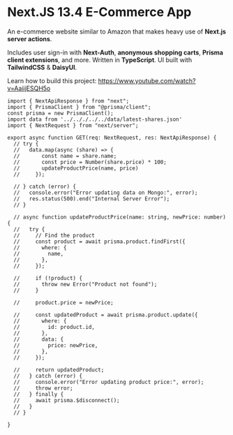 # Next.JS 13.4 E-Commerce App

An e-commerce website similar to Amazon that makes heavy use of **Next.js server actions**.

Includes user sign-in with **Next-Auth**, **anonymous shopping carts**, **Prisma client extensions**, and more. Written in **TypeScript**. UI built with **TailwindCSS** & **DaisyUI**.

Learn how to build this project: https://www.youtube.com/watch?v=AaiijESQH5o

```
import { NextApiResponse } from "next";
import { PrismaClient } from "@prisma/client";
const prisma = new PrismaClient();
import data from '../.././../../data/latest-shares.json'
import { NextRequest } from "next/server";

export async function GET(req: NextRequest, res: NextApiResponse) {
  // try {
  //   data.map(async (share) => {
  //       const name = share.name;
  //       const price = Number(share.price) * 100;
  //       updateProductPrice(name, price)
  //     });

  // } catch (error) {
  //   console.error("Error updating data on Mongo:", error);
  //   res.status(500).end("Internal Server Error");
  // }

  // async function updateProductPrice(name: string, newPrice: number) {
  //   try {
  //     // Find the product
  //     const product = await prisma.product.findFirst({
  //       where: {
  //         name,
  //       },
  //     });
  
  //     if (!product) {
  //       throw new Error("Product not found");
  //     }
  
  //     product.price = newPrice;
  
  //     const updatedProduct = await prisma.product.update({
  //       where: {
  //         id: product.id,
  //       },
  //       data: {
  //         price: newPrice,
  //       },
  //     });
  
  //     return updatedProduct;
  //   } catch (error) {
  //     console.error("Error updating product price:", error);
  //     throw error;
  //   } finally {
  //     await prisma.$disconnect();
  //   }
  // }

}


```

